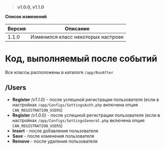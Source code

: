 > **v1.0.0, v1.1.0**

**Список изменений**

Версия | Описание
--- | ---
1.1.0 | Изменился класс некоторых настроек

# Код, выполняемый после событий
Все классы расположены в каталоге `/app/RunAfter`

## /Users
- **Register** *(v1.1.0)* - после успешной регистрации пользователя (если в настройках `/app/Configs/SettingsAuth.php` включена опция `CAN_REGISTRATION_USERS`)
- **Register** *(v1.0.0)* - после успешной регистрации пользователя (если в настройках `/app/Configs/SettingsGeneral.php` включена опция `CAN_REGISTRATION_USERS`)
- **Insert** - после добавления пользователя
- **Save** - после изменения пользователя
- **Remove** - после удаления пользователя